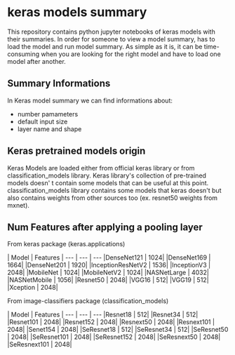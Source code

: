 
# keras models summary

This repository contains python jupyter notebooks of keras models with their summaries.
In order for someone to view a model summary, has to load the model and run model summary. As simple as it is, it can be time-consuming when you are looking for the right model and have to load one model after another.

## Summary Informations

In Keras model summary we can find informations about:
* number pamameters 
* default input size
* layer name and shape 

## Keras pretrained models origin

Keras Models are loaded either from official keras library or from classification_models library.
Keras library's collection of pre-trained models doesn' t contain some models that can be useful at this point. classification_models library contains some models that keras doesn't but also contains weights from other sources too (ex. resnet50 weights from mxnet).

## Num Features after applying a pooling layer
From keras package (keras.applications)

| Model | Features |
--- | --- | ---
|DenseNet121 | 1024|
|DenseNet169 | 1664|
|DenseNet201 | 1920|
|InceptionResNetV2 | 1536|
|InceptionV3 | 2048|
|MobileNet | 1024|
|MobileNetV2 | 1024|
|NASNetLarge | 4032|
|NASNetMobile | 1056|
|Resnet50 | 2048|
|VGG16 | 512|
|VGG19 | 512|
|Xception | 2048|


From image-classifiers package (classification_models)

| Model | Features |
--- | --- | ---
|Resnet18 | 512|
|Resnet34 | 512|
|Resnet101 | 2048|
|Resnet152 | 2048|
|Resnext50 | 2048|
|Resnext101 | 2048|
|Senet154 | 2048|
|SeResnet18 | 512|
|SeResnet34 | 512|
|SeResnet50 | 2048|
|SeResnet101 | 2048|
|SeResnet152 | 2048|
|SeResnext50 | 2048|
|SeResnext101 | 2048|


